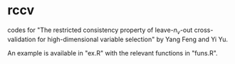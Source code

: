 # rccv
codes for "The restricted consistency property of leave-$n_v$-out cross-validation for high-dimensional variable selection" by Yang Feng and Yi Yu.

An example is available in "ex.R" with the relevant functions in "funs.R".
